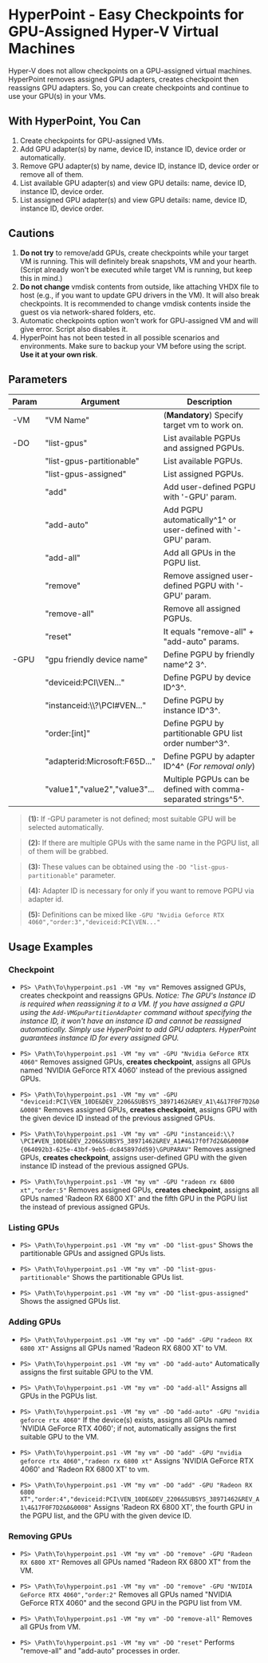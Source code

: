# HyperPoint - Easy Checkpoints for GPU-Assigned Hyper-V Virtual Machines

Hyper-V does not allow checkpoints on a GPU-assigned virtual machines. HyperPoint removes assigned GPU adapters, creates checkpoint then reassigns GPU adapters. So, you can create checkpoints and continue to use your GPU(s) in your VMs.


## With HyperPoint, You Can
1) Create checkpoints for GPU-assigned VMs.
2) Add GPU adapter(s) by name, device ID, instance ID, device order or automatically.
3) Remove GPU adapter(s) by name, device ID, instance ID, device order or remove all of them.
4) List available GPU adapter(s) and view GPU details: name, device ID, instance ID, device order.
5) List assigned GPU adapter(s) and view GPU details: name, device ID, instance ID, device order.


## Cautions
1) **Do not try** to remove/add GPUs, create checkpoints while your target VM is running. This will definitely break snapshots, VM and your hearth. (Script already won't be executed while target VM is running, but keep this in mind.)
2) **Do not change** vmdisk contents from outside, like attaching VHDX file to host (e.g., if you want to update GPU drivers in the VM). It will also break checkpoints. It is recommended to change vmdisk contents inside the guest os via network-shared folders, etc.
3) Automatic checkpoints option won't work for GPU-assigned VM and will give error. Script also disables it.
4) HyperPoint has not been tested in all possible scenarios and environments. Make sure to backup your VM before using the script. **Use it at your own risk**.


## Parameters
| Param | Argument                      | Description                                                    |
|-------|-------------------------------|----------------------------------------------------------------|
| -VM   | "VM Name"                     | (**Mandatory**) Specify target vm to work on.                  |
| -DO   | "list-gpus"                   | List available PGPUs and assigned PGPUs.                       |
|       | "list-gpus-partitionable"     | List available PGPUs.                                          |
|       | "list-gpus-assigned"          | List assigned PGPUs.                                           |
|       | "add"                         | Add user-defined PGPU with '-GPU' param.                       |
|       | "add-auto"                    | Add PGPU automatically^1^ or user-defined with '-GPU' param.   |
|       | "add-all"                     | Add all GPUs in the PGPU list.                                 |
|       | "remove"                      | Remove assigned user-defined PGPU with '-GPU' param.           |
|       | "remove-all"                  | Remove all assigned PGPUs.                                     |
|       | "reset"                       | It equals "remove-all" + "add-auto" params.                    |
| -GPU  | "gpu friendly device name"    | Define PGPU by friendly name^2 3^.                             |
|       | "deviceid:PCI\VEN..."         | Define PGPU by device ID^3^.                                   |
|       | "instanceid:\\\\?\PCI#VEN..." | Define PGPU by instance ID^3^.                                 |
|       | "order:[int]"                 | Define PGPU by partitionable GPU list order number^3^.         |
|       | "adapterid:Microsoft:F65D..." | Define PGPU by adapter ID^4^ (*For removal only*)              |
|       | "value1","value2","value3"... | Multiple PGPUs can be defined with comma-separated strings^5^. |

> **(1):** If -GPU parameter is not defined; most suitable GPU will be selected automatically.

> **(2):** If there are multiple GPUs with the same name in the PGPU list, all of them will be grabbed.

> **(3):** These values can be obtained using the `-DO "list-gpus-partitionable"` parameter.

> **(4):** Adapter ID is necessary for only if you want to remove PGPU via adapter id.

> **(5):** Definitions can be mixed like `-GPU "Nvidia Geforce RTX 4060","order:3","deviceid:PCI\VEN..."`


## Usage Examples

### Checkpoint

- `PS> \Path\To\hyperpoint.ps1 -VM "my vm"`
Removes assigned GPUs, creates checkpoint and reassigns GPUs. 
*Notice: The GPU's Instance ID is required when reassigning it to a VM. If you have assigned a GPU using the `Add-VMGpuPartitionAdapter` command without specifying the instance ID, it won't have an instance ID and cannot be reassigned automatically. Simply use HyperPoint to add GPU adapters. HyperPoint guarantees instance ID for every assigned GPU.*

- `PS> \Path\To\hyperpoint.ps1 -VM "my vm" -GPU "Nvidia GeForce RTX 4060"`
Removes assigned GPUs, **creates checkpoint**, assigns all GPUs named 'NVIDIA GeForce RTX 4060' instead of the previous assigned GPUs.

- `PS> \Path\To\hyperpoint.ps1 -VM "my vm" -GPU "deviceid:PCI\VEN_10DE&DEV_2206&SUBSYS_38971462&REV_A1\4&17F0F7D2&0&0008"`
Removes assigned GPUs, **creates checkpoint**, assigns GPU with the given device ID instead of the previous assigned GPUs.

- `PS> \Path\To\hyperpoint.ps1 -VM "my vm" -GPU "instanceid:\\?\PCI#VEN_10DE&DEV_2206&SUBSYS_38971462&REV_A1#4&17f0f7d2&0&0008#{064092b3-625e-43bf-9eb5-dc845897dd59}\GPUPARAV"`
Removes assigned GPUs, **creates checkpoint**, assigns user-defined GPU with the given instance ID instead of the previous assigned GPUs.

- `PS> \Path\To\hyperpoint.ps1 -VM "my vm" -GPU "radeon rx 6800 xt","order:5"`
Removes assigned GPUs, **creates checkpoint**, assigns all GPUs named 'Radeon RX 6800 XT' and the fifth GPU in the PGPU list the instead of previous assigned GPUs.

### Listing GPUs

- `PS> \Path\To\hyperpoint.ps1 -VM "my vm" -DO "list-gpus"`
Shows the partitionable GPUs and assigned GPUs lists.

- `PS> \Path\To\hyperpoint.ps1 -VM "my vm" -DO "list-gpus-partitionable"`
Shows the partitionable GPUs list.

- `PS> \Path\To\hyperpoint.ps1 -VM "my vm" -DO "list-gpus-assigned"`
Shows the assigned GPUs list.

### Adding GPUs

- `PS> \Path\To\hyperpoint.ps1 -VM "my vm" -DO "add" -GPU "radeon RX 6800 XT"`
Assigns all GPUs named 'Radeon RX 6800 XT' to VM.

- `PS> \Path\To\hyperpoint.ps1 -VM "my vm" -DO "add-auto"`
Automatically assigns the first suitable GPU to the VM.

- `PS> \Path\To\hyperpoint.ps1 -VM "my vm" -DO "add-all"`
Assigns all GPUs in the PGPUs list.

- `PS> \Path\To\hyperpoint.ps1 -VM "my vm" -DO "add-auto" -GPU "nvidia geforce rtx 4060"`
If the device(s) exists, assigns all GPUs named 'NVIDIA GeForce RTX 4060'; if not, automatically assigns the first suitable GPU to the VM.

- `PS> \Path\To\hyperpoint.ps1 -VM "my vm" -DO "add" -GPU "nvidia geforce rtx 4060","radeon rx 6800 xt"`
Assigns 'NVIDIA GeForce RTX 4060' and 'Radeon RX 6800 XT' to vm.

- `PS> \Path\To\hyperpoint.ps1 -VM "my vm" -DO "add" -GPU "Radeon RX 6800 XT","order:4","deviceid:PCI\VEN_10DE&DEV_2206&SUBSYS_38971462&REV_A1\4&17F0F7D2&0&0008"`
Assigns 'Radeon RX 6800 XT', the fourth GPU in the PGPU list, and the GPU with the given device ID.

### Removing GPUs

- `PS> \Path\To\hyperpoint.ps1 -VM "my vm" -DO "remove" -GPU "Radeon RX 6800 XT"`
Removes all GPUs named "Radeon RX 6800 XT" from the VM.

- `PS> \Path\To\hyperpoint.ps1 -VM "my vm" -DO "remove" -GPU "NVIDIA GeForce RTX 4060","order:2"`
Removes all GPUs named "NVIDIA GeForce RTX 4060" and the second GPU in the PGPU list from VM.

- `PS> \Path\To\hyperpoint.ps1 -VM "my vm" -DO "remove-all"`
Removes all GPUs from VM.

- `PS> \Path\To\hyperpoint.ps1 -VM "my vm" -DO "reset"`
Performs "remove-all" and "add-auto" processes in order.
